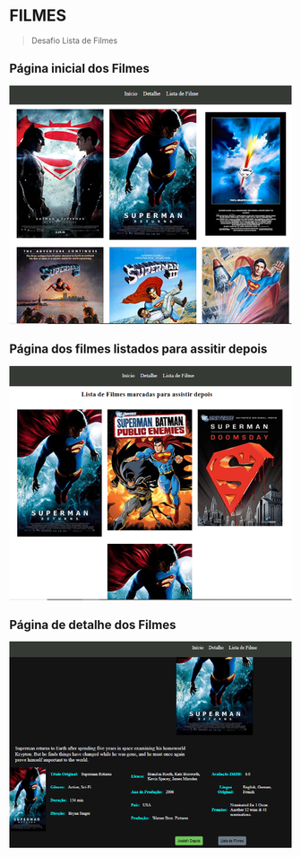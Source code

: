 # FILMES

> Desafio Lista de Filmes

## Página inicial dos Filmes
![](/src/img_readme/home_filmes.png)

## Página dos filmes listados para assitir depois
![](/src/img_readme/assistir_depois.png)

## Página de detalhe dos Filmes
![](/src/img_readme/detalhe.png)

